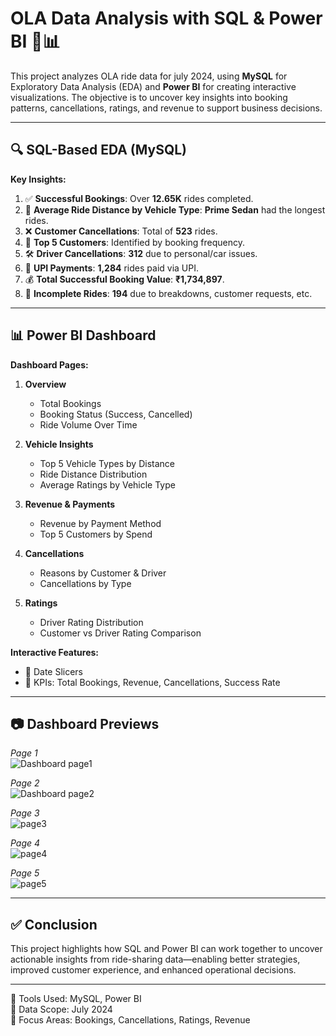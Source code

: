 # OLA Data Analysis with SQL & Power BI 🚖📊

This project analyzes OLA ride data for july 2024, using **MySQL** for Exploratory Data Analysis (EDA) and **Power BI** for creating interactive visualizations. The objective is to uncover key insights into booking patterns, cancellations, ratings, and revenue to support business decisions.

---

## 🔍 SQL-Based EDA (MySQL)

**Key Insights:**
1. ✅ **Successful Bookings**: Over **12.65K** rides completed.
2. 🚗 **Average Ride Distance by Vehicle Type**: **Prime Sedan** had the longest rides.
3. ❌ **Customer Cancellations**: Total of **523** rides.
4. 👤 **Top 5 Customers**: Identified by booking frequency.
5. 🛠 **Driver Cancellations**: **312** due to personal/car issues.
6. 💸 **UPI Payments**: **1,284** rides paid via UPI.
7. 💰 **Total Successful Booking Value**: **₹1,734,897**.
8. 🧾 **Incomplete Rides**: **194** due to breakdowns, customer requests, etc.

---

## 📊 Power BI Dashboard

**Dashboard Pages:**

1. **Overview**  
   - Total Bookings  
   - Booking Status (Success, Cancelled)  
   - Ride Volume Over Time

2. **Vehicle Insights** 
   - Top 5 Vehicle Types by Distance  
   - Ride Distance Distribution  
   - Average Ratings by Vehicle Type

3. **Revenue & Payments** 
   - Revenue by Payment Method  
   - Top 5 Customers by Spend

4. **Cancellations**  
   - Reasons by Customer & Driver  
   - Cancellations by Type

5. **Ratings** 
   - Driver Rating Distribution  
   - Customer vs Driver Rating Comparison

**Interactive Features:** 
- 📅 Date Slicers  
- 🧮 KPIs: Total Bookings, Revenue, Cancellations, Success Rate

---

## 📷 Dashboard Previews

*Page 1*  
![Dashboard page1](https://github.com/user-attachments/assets/e4c23b22-5ad6-4ffa-865f-9f713e1c1aee)

*Page 2*  
![Dashboard page2](https://github.com/user-attachments/assets/b81dfeae-0883-4507-8098-7bb4ad46c187)

*Page 3*  
![page3](https://github.com/user-attachments/assets/dee3b331-afe8-422a-b711-67906b97d6aa)

*Page 4*  
![page4](https://github.com/user-attachments/assets/7c4ccace-b557-4cba-8dea-37be2c6c84fb)

*Page 5*  
![page5](https://github.com/user-attachments/assets/86ddbcc1-6a32-4548-b23b-d76fd88be75a)

---

## ✅ Conclusion

This project highlights how SQL and Power BI can work together to uncover actionable insights from ride-sharing data—enabling better strategies, improved customer experience, and enhanced operational decisions.

---
📁 Tools Used: MySQL, Power BI  
📅 Data Scope: July 2024  
📌 Focus Areas: Bookings, Cancellations, Ratings, Revenue
